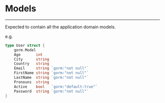# Models

---

<p>Expected to contain all the application domain models.</p>
<p>e.g.</p>

```go
type User struct {
	gorm.Model
	Age       int
	City      string
	Country   string
	Email     string `gorm:"not null"`
	FirstName string `gorm:"not null"`
	LastName  string `gorm:"not null"`
	Pronouns  string
	Active    bool   `gorm:"default:true"`
	Password  string `gorm:"not null"`
}

```